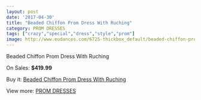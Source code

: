 ```yaml
---
layout: post
date: '2017-04-30'
title: "Beaded Chiffon Prom Dress With Ruching"
category: PROM DRESSES
tags: ["crazy","special","dress","style","prom"]
image: http://www.eudances.com/6725-thickbox_default/beaded-chiffon-prom-dress-with-ruching.jpg
---
```

Beaded Chiffon Prom Dress With Ruching

On Sales: **$419.99**
<a href="https://www.eudances.com/en/prom-dresses/2480-beaded-chiffon-prom-dress-with-ruching.html"><amp-img layout="responsive" width="600" height="600" src="//www.eudances.com/6725-thickbox_default/beaded-chiffon-prom-dress-with-ruching.jpg" alt="Beaded Chiffon Prom Dress With Ruching 0" /></a>
<a href="https://www.eudances.com/en/prom-dresses/2480-beaded-chiffon-prom-dress-with-ruching.html"><amp-img layout="responsive" width="600" height="600" src="//www.eudances.com/6727-thickbox_default/beaded-chiffon-prom-dress-with-ruching.jpg" alt="Beaded Chiffon Prom Dress With Ruching 1" /></a>
<a href="https://www.eudances.com/en/prom-dresses/2480-beaded-chiffon-prom-dress-with-ruching.html"><amp-img layout="responsive" width="600" height="600" src="//www.eudances.com/6726-thickbox_default/beaded-chiffon-prom-dress-with-ruching.jpg" alt="Beaded Chiffon Prom Dress With Ruching 2" /></a>

Buy it: [Beaded Chiffon Prom Dress With Ruching](https://www.eudances.com/en/prom-dresses/2480-beaded-chiffon-prom-dress-with-ruching.html "Beaded Chiffon Prom Dress With Ruching")

View more: [PROM DRESSES](https://www.eudances.com/en/13-prom-dresses "PROM DRESSES")